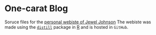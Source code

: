 # One-carat Blog
Soruce files for the [personal webiste of Jewel Johnson](https://jeweljohnsonj.github.io/jeweljohnson.github.io/)
The webiste was made using the [`distill`](https://rstudio.github.io/distill/) package in [R](https://www.r-project.org) and is hosted in `GitHub`.
